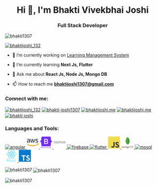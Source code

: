 <h1 align="center">Hi 👋, I'm Bhakti Vivekbhai Joshi</h1>
<h3 align="center">Full Stack Developer</h3>

<p align="left"> <img src="https://komarev.com/ghpvc/?username=bhakti1307&label=Profile%20views&color=0e75b6&style=flat" alt="bhakti1307" /> </p>

<p align="left"> <a href="https://twitter.com/bhaktijoshi_132" target="blank"><img src="https://img.shields.io/twitter/follow/bhaktijoshi_132?logo=twitter&style=for-the-badge" alt="bhaktijoshi_132" /></a> </p>

- 🔭 I’m currently working on [Learning Management System](http://lms.itcmogri.org:801/)

- 🌱 I’m currently learning **Next Js, Flutter**

- 💬 Ask me about **React Js, Node Js, Mongo DB**

- 📫 How to reach me **bhaktijoshi1307@gmail.com**

<h3 align="left">Connect with me:</h3>
<p align="left">
<a href="https://twitter.com/bhaktijoshi_132" target="blank"><img align="center" src="https://raw.githubusercontent.com/rahuldkjain/github-profile-readme-generator/master/src/images/icons/Social/twitter.svg" alt="bhaktijoshi_132" height="30" width="40" /></a>
<a href="https://linkedin.com/in/bhakti-joshi1307" target="blank"><img align="center" src="https://raw.githubusercontent.com/rahuldkjain/github-profile-readme-generator/master/src/images/icons/Social/linked-in-alt.svg" alt="bhakti-joshi1307" height="30" width="40" /></a>
<a href="https://fb.com/bhaktijoshi.me" target="blank"><img align="center" src="https://raw.githubusercontent.com/rahuldkjain/github-profile-readme-generator/master/src/images/icons/Social/facebook.svg" alt="bhaktijoshi.me" height="30" width="40" /></a>
<a href="https://instagram.com/bhaktijoshi.me" target="blank"><img align="center" src="https://raw.githubusercontent.com/rahuldkjain/github-profile-readme-generator/master/src/images/icons/Social/instagram.svg" alt="bhaktijoshi.me" height="30" width="40" /></a>
<a href="https://www.youtube.com/c/bhakti joshi" target="blank"><img align="center" src="https://raw.githubusercontent.com/rahuldkjain/github-profile-readme-generator/master/src/images/icons/Social/youtube.svg" alt="bhakti joshi" height="30" width="40" /></a>
</p>

<h3 align="left">Languages and Tools:</h3>
<p align="left"> <a href="https://angular.io" target="_blank" rel="noreferrer"> <img src="https://angular.io/assets/images/logos/angular/angular.svg" alt="angular" width="40" height="40"/> </a> <a href="https://aws.amazon.com" target="_blank" rel="noreferrer"> <img src="https://raw.githubusercontent.com/devicons/devicon/master/icons/amazonwebservices/amazonwebservices-original-wordmark.svg" alt="aws" width="40" height="40"/> </a> <a href="https://getbootstrap.com" target="_blank" rel="noreferrer"> <img src="https://raw.githubusercontent.com/devicons/devicon/master/icons/bootstrap/bootstrap-plain-wordmark.svg" alt="bootstrap" width="40" height="40"/> </a> <a href="https://expressjs.com" target="_blank" rel="noreferrer"> <img src="https://raw.githubusercontent.com/devicons/devicon/master/icons/express/express-original-wordmark.svg" alt="express" width="40" height="40"/> </a> <a href="https://firebase.google.com/" target="_blank" rel="noreferrer"> <img src="https://www.vectorlogo.zone/logos/firebase/firebase-icon.svg" alt="firebase" width="40" height="40"/> </a> <a href="https://flutter.dev" target="_blank" rel="noreferrer"> <img src="https://www.vectorlogo.zone/logos/flutterio/flutterio-icon.svg" alt="flutter" width="40" height="40"/> </a> <a href="https://developer.mozilla.org/en-US/docs/Web/JavaScript" target="_blank" rel="noreferrer"> <img src="https://raw.githubusercontent.com/devicons/devicon/master/icons/javascript/javascript-original.svg" alt="javascript" width="40" height="40"/> </a> <a href="https://www.mongodb.com/" target="_blank" rel="noreferrer"> <img src="https://raw.githubusercontent.com/devicons/devicon/master/icons/mongodb/mongodb-original-wordmark.svg" alt="mongodb" width="40" height="40"/> </a> <a href="https://www.microsoft.com/en-us/sql-server" target="_blank" rel="noreferrer"> <img src="https://www.svgrepo.com/show/303229/microsoft-sql-server-logo.svg" alt="mssql" width="40" height="40"/> </a> <a href="https://reactjs.org/" target="_blank" rel="noreferrer"> <img src="https://raw.githubusercontent.com/devicons/devicon/master/icons/react/react-original-wordmark.svg" alt="react" width="40" height="40"/> </a> <a href="https://www.typescriptlang.org/" target="_blank" rel="noreferrer"> <img src="https://raw.githubusercontent.com/devicons/devicon/master/icons/typescript/typescript-original.svg" alt="typescript" width="40" height="40"/> </a> </p>

<p><img align="left" src="https://github-readme-stats.vercel.app/api/top-langs?username=bhakti1307&show_icons=true&locale=en&layout=compact" alt="bhakti1307" /></p>

<p>&nbsp;<img align="center" src="https://github-readme-stats.vercel.app/api?username=bhakti1307&show_icons=true&locale=en" alt="bhakti1307" /></p>

<p><img align="center" src="https://github-readme-streak-stats.herokuapp.com/?user=bhakti1307&" alt="bhakti1307" /></p>
